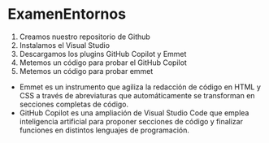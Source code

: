 # ExamenEntornos
1.	Creamos nuestro repositorio de Github
2.	Instalamos el Visual Studio
4.	Descargamos los plugins GitHub Copilot  y Emmet
5.	Metemos un código para probar el GitHub Copilot
6.	Metemos un código para probar emmet
- Emmet es un instrumento que agiliza la redacción de código en HTML y CSS a través de abreviaturas que automáticamente se transforman en secciones completas de código.
- GitHub Copilot es una ampliación de Visual Studio Code que emplea inteligencia artificial para proponer secciones de código y finalizar funciones en distintos lenguajes de programación.
 
